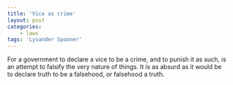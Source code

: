 ```yaml
---
title: 'Vice as crime'
layout: post
categories:
    - laws
tags: 'Lysander Spooner'
---
```


For a government to declare a vice to be a crime, and to punish it as such, is an attempt to falsify the very nature of things. It is as absurd as it would be to declare truth to be a falsehood, or falsehood a truth.